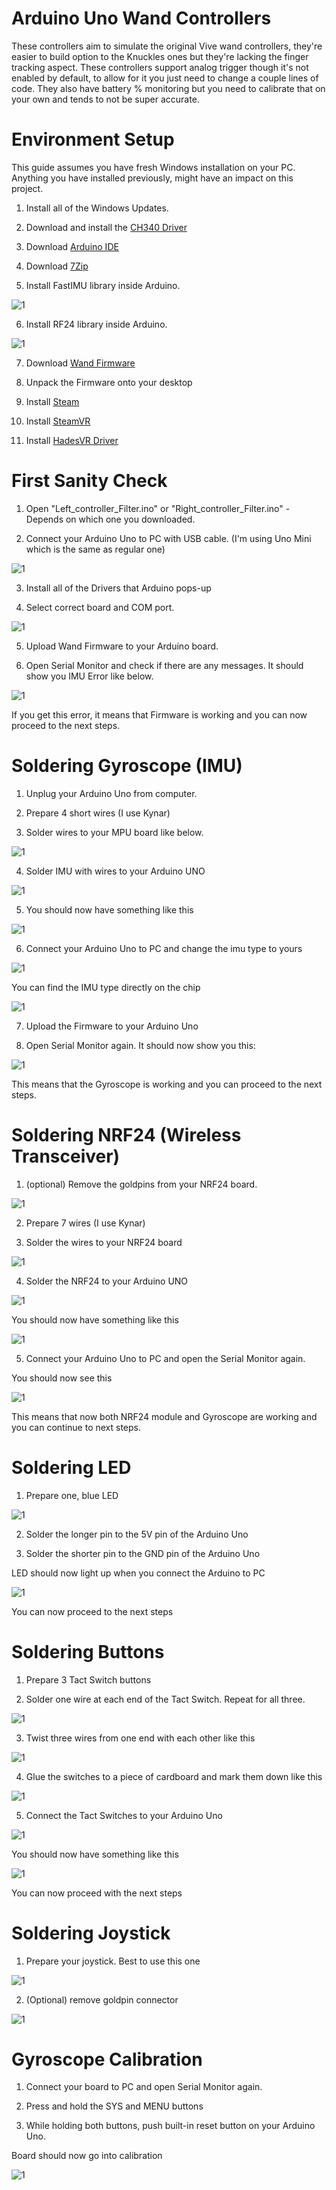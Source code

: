 # Arduino Uno Wand Controllers

These controllers aim to simulate the original Vive wand controllers, they're easier to build option to the Knuckles ones but they're lacking the finger tracking aspect.
These controllers support analog trigger though it's not enabled by default, to allow for it you just need to change a couple lines of code. They also have battery % monitoring but you need to calibrate that on your own and tends to not be super accurate.

# Environment Setup

This guide assumes you have fresh Windows installation on your PC. Anything you have installed previously, might have an impact on this project.

1. Install all of the Windows Updates.

2. Download and install the [CH340 Driver](https://cdn.sparkfun.com/assets/learn_tutorials/8/4/4/CH341SER.EXE)

3. Download [Arduino IDE](https://www.arduino.cc/en/software/)

4. Download [7Zip](https://www.7-zip.org/download.html)

5. Install FastIMU library inside Arduino.

![1](img/fastimu_lib.png)

6. Install RF24 library inside Arduino.

![1](img/rf24_lib.png)

7. Download [Wand Firmware](https://github.com/ManoloMancelli/HadesVR_Remix/tree/main/Software/Firmware%20-%20For%20the%20boards/Controller%20HTC%20-%20Working)

8. Unpack the Firmware onto your desktop

9. Install [Steam](https://store.steampowered.com/tags/en/Download)

10. Install [SteamVR](https://store.steampowered.com/app/250820/SteamVR/)

11. Install [HadesVR Driver](Driver.md)

# First Sanity Check

1. Open "Left_controller_Filter.ino" or "Right_controller_Filter.ino" - Depends on which one you downloaded.

2. Connect your Arduino Uno to PC with USB cable. (I'm using Uno Mini which is the same as regular one)

![1](img/uno_connect.png)

3. Install all of the Drivers that Arduino pops-up

4. Select correct board and COM port.

![1](img/arduino_board_select.png)

5. Upload Wand Firmware to your Arduino board.

6. Open Serial Monitor and check if there are any messages. It should show you IMU Error like below.

![1](img/serial_monitor1.png)

If you get this error, it means that Firmware is working and you can now proceed to the next steps.

# Soldering Gyroscope (IMU)

1. Unplug your Arduino Uno from computer.

2. Prepare 4 short wires (I use Kynar)

3. Solder wires to your MPU board like below.

![1](img/imu_wires.png)

4. Solder IMU with wires to your Arduino UNO

![1](img/uno_mpu_pinout.png)

5. You should now have something like this

![1](img/uno_with_mpu.png)

6. Connect your Arduino Uno to PC and change the imu type to yours

![1](img/imu_type.png)

You can find the IMU type directly on the chip

![1](img/imu_chip.png)

7. Upload the Firmware to your Arduino Uno

8. Open Serial Monitor again. It should now show you this:

![1](img/serial_monitor2.png)

This means that the Gyroscope is working and you can proceed to the next steps.

# Soldering NRF24 (Wireless Transceiver)

1. (optional) Remove the goldpins from your NRF24 board.

![1](img/nrf_no_pins.png)

2. Prepare 7 wires (I use Kynar)

3. Solder the wires to your NRF24 board

![1](img/nrf_pinout.png)

4. Solder the NRF24 to your Arduino UNO

![1](img/uno_nrf_pinout.png)

You should now have something like this

![1](img/uno_with_nrf.png)

5. Connect your Arduino Uno to PC and open the Serial Monitor again.

You should now see this

![1](img/serial_monitor3.png)

This means that now both NRF24 module and Gyroscope are working and you can continue to next steps.

# Soldering LED

1. Prepare one, blue LED

![1](img/blue_led.png)

2. Solder the longer pin to the 5V pin of the Arduino Uno

3. Solder the shorter pin to the GND pin of the Arduino Uno

LED should now light up when you connect the Arduino to PC

![1](img/arduino_with_led.png)

You can now proceed to the next steps

# Soldering Buttons

1. Prepare 3 Tact Switch buttons

2. Solder one wire at each end of the Tact Switch. Repeat for all three.

![1](img/tact_switch.png)

3. Twist three wires from one end with each other like this

![1](img/tact_switch_twisted.png)

4. Glue the switches to a piece of cardboard and mark them down like this

![1](img/tact_switch_marked.png)

5. Connect the Tact Switches to your Arduino Uno

![1](img/uno_buttons_pinout.png)

You should now have something like this

![1](img/uno_with_tact_switch.png)

You can now proceed with the next steps

# Soldering Joystick

1. Prepare your joystick. Best to use this one

![1](img/joystick.png)

2. (Optional) remove goldpin connector

![1](img/joystick_no_goldpin.png)

# Gyroscope Calibration

1. Connect your board to PC and open Serial Monitor again.

2. Press and hold the SYS and MENU buttons

3. While holding both buttons, push built-in reset button on your Arduino Uno.

Board should now go into calibration

![1](img/calibration.png)
